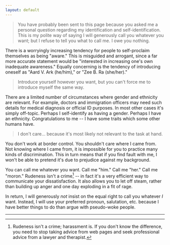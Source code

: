 ```yaml
---
layout: default
---
```


> You have probably been sent to this page because you asked me a personal question regarding my identification and self-identification. This is my polite way of saying I will generously call you whatever you want; but I refuse to tell you what to call me. I owe you nothing.

There is a worryingly increasing tendency for people to self-proclaim themselves as being "aware." This is misguided and arrogant, since a far more accurate statement would be "interested in increasing one's own inadequate awareness." Equally concerning is the tendency of introducing oneself as "Aard V. Ark (he/him)," or "Zee B. Ra (she/her)."

> Introduce yourself however you want, but you can't force me to introduce myself the same way.

There are a limited number of circumstances where gender and ethnicity are relevant. For example, doctors and immigration officers may need such details for medical diagnosis or official ID purposes. In most other cases it's simply off-topic. Perhaps I self-identify as having a gender. Perhaps I have an ethnicity. Congratulations to me -- I have some traits which some other humans have.

> I don't care... because it's most likely not relevant to the task at hand.

You don't work at border control. You shouldn't care where I came from. Not knowing where I came from, it is impossible for you to practice many kinds of discrimination. This in turn means that if you find fault with me, I won't be able to pretend it's due to prejudice against my background.

You can call me whatever you want. Call me "him." Call me "her." Call me "moron." Rudeness isn't a crime[^harassment] -- in fact it's a very efficient way to communicate your dissatisfaction. It also allows you to let off steam, rather than building up anger and one day exploding in a fit of rage.

In return, I will generously *not* insist on the equal right to call you whatever *I* want. Instead, I will use your preferred pronoun, salutation, etc. because I have better things to do than argue with pseudo-woke people.

----

[^harassment]: Rudeness isn't a crime; harassment is. If you don't know the difference, you need to stop taking advice from web pages and seek professional advice from a lawyer and therapist.
